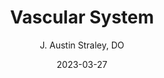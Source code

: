 ---
title: Vascular System
author: J. Austin Straley, DO
layout: post
header: true
chapter: 01
section: 00
weight: 10
lesson: 00
date: 2023-03-27
---